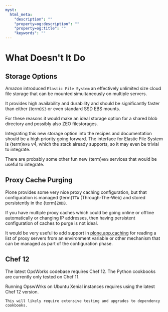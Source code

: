 ```yaml
---
myst:
  html_meta:
    "description": ""
    "property=og:description": ""
    "property=og:title": ""
    "keywords": ""
---
```


# What Doesn't It Do

## Storage Options

Amazon introduced `Elastic File System` an effectively unlimited size cloud file storage that can
be mounted simultaneously on multiple servers.

It provides high availability and durability and should be significantly faster than either {term}`S3` or even standard SSD EBS mounts.

For these reasons it would make an ideal storage option for a shared blob directory and possibly also ZEO filestorages.

Integrating this new storage option into the recipes and documentation should be a high priority going forward.
The interface for Elastic File System is {term}`NFS` v4, which the stack already supports, so it may even be trivial to integrate.

There are probably some other fun new {term}`AWS` services that would be useful to integrate.

## Proxy Cache Purging

Plone provides some very nice proxy caching configuration, but that configuration is managed
{term}`TTW` (Through-The-Web) and stored persistently in the {term}`ZODB`.

If you have multiple proxy caches which could be going online or offline automatically or changing IP addresses,
then having persistent configuration of caches to purge is not ideal.

It would be very useful to add support in [plone.app.caching](https://github.com/plone/plone.app.caching)
for reading a list of proxy servers from an environment variable or other mechanism that can be managed as part of the configuration phase.

## Chef 12

The latest OpsWorks codebase requires Chef 12.
The Python cookbooks are currently only tested on Chef 11.

Running OpswWrks on Ubuntu Xenial instances requires using the latest Chef 12 version.

```{note}
This will likely require extensive testing and upgrades to dependency cookbooks.
```
